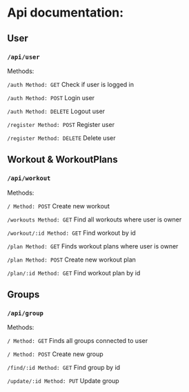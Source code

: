 # Api documentation:

## User

### `/api/user`

Methods:

`/auth Method: GET`
Check if user is logged in

`/auth Method: POST`
Login user

`/auth Method: DELETE`
Logout user

`/register Method: POST`
Register user

`/register Method: DELETE`
Delete user

## Workout & WorkoutPlans

### `/api/workout`

Methods:

`/ Method: POST`
Create new workout

`/workouts Method: GET`
Find all workouts where user is owner

`/workout/:id Method: GET`
Find workout by id

`/plan Method: GET`
Finds workout plans where user is owner

`/plan Method: POST`
Create new workout plan

`/plan/:id Method: GET`
Find workout plan by id

## Groups

### `/api/group`

Methods:

`/ Method: GET`
Finds all groups connected to user

`/ Method: POST`
Create new group

`/find/:id Method: GET`
Find group by id

`/update/:id Method: PUT`
Update group
